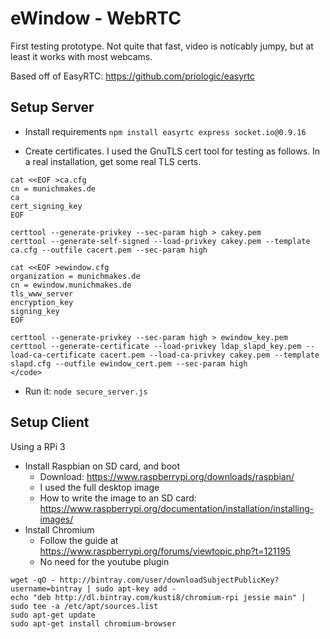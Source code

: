 # eWindow - WebRTC
First testing prototype. Not quite that fast, video is noticably jumpy, but at least it works with most webcams.

Based off of EasyRTC: https://github.com/priologic/easyrtc

## Setup Server
* Install requirements
  `npm install easyrtc express socket.io@0.9.16`

* Create certificates. I used the GnuTLS cert tool for testing as follows. In a real installation, get some real TLS certs.

```
cat <<EOF >ca.cfg
cn = munichmakes.de
ca
cert_signing_key
EOF

certtool --generate-privkey --sec-param high > cakey.pem
certtool --generate-self-signed --load-privkey cakey.pem --template ca.cfg --outfile cacert.pem --sec-param high

cat <<EOF >ewindow.cfg
organization = munichmakes.de
cn = ewindow.munichmakes.de
tls_www_server
encryption_key
signing_key
EOF

certtool --generate-privkey --sec-param high > ewindow_key.pem
certtool --generate-certificate --load-privkey ldap_slapd_key.pem --load-ca-certificate cacert.pem --load-ca-privkey cakey.pem --template slapd.cfg --outfile ewindow_cert.pem --sec-param high
</code>
```

* Run it: `node secure_server.js`

## Setup Client
Using a RPi 3
* Install Raspbian on SD card, and boot
  * Download: https://www.raspberrypi.org/downloads/raspbian/
  * I used the full desktop image
  * How to write the image to an SD card: https://www.raspberrypi.org/documentation/installation/installing-images/
* Install Chromium
  * Follow the guide at https://www.raspberrypi.org/forums/viewtopic.php?t=121195
  * No need for the youtube plugin

```
wget -qO - http://bintray.com/user/downloadSubjectPublicKey?username=bintray | sudo apt-key add -
echo "deb http://dl.bintray.com/kusti8/chromium-rpi jessie main" | sudo tee -a /etc/apt/sources.list
sudo apt-get update
sudo apt-get install chromium-browser
```

